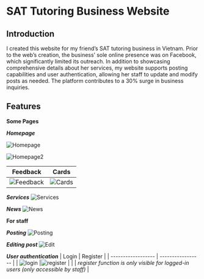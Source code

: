 # SAT Tutoring Business Website
## Introduction
I created this website for my friend’s SAT tutoring business in Vietnam. Prior to the web’s creation, the business’ sole online presence was on Facebook, which significantly limited its outreach. In addition to showcasing comprehensive details about her services, my website supports posting capabilities and user authentication, allowing her staff to update and modify posts as needed. The platform contributes to a 30% surge in business inquiries.
## Features
**Some Pages**

***Homepage***

![Homepage](https://github.com/huongthaoh/sat-web/assets/121412317/c9a872cd-c462-42f1-8853-d2bdd5e48472)

![Homepage2](https://github.com/huongthaoh/sat-web/assets/121412317/3c806390-b4d6-49a3-9932-5f9f832b7640)

| Feedback  | Cards |
| ------------------ | ----------------- |
| ![Feedback](https://github.com/huongthaoh/sat-web/assets/121412317/4b019e32-a5c2-476a-b645-1f22b78ed73f) | ![Cards](https://github.com/huongthaoh/sat-web/assets/121412317/97d481c4-8af1-4598-a9b0-cf3953099aad) |

***Services***
![Services](https://github.com/huongthaoh/sat-web/assets/121412317/bbd56776-2b8a-42b7-8232-9c4e1cbdbe1c)

***News***
![News](https://github.com/huongthaoh/sat-web/assets/121412317/57a97b2f-9f30-4552-9629-2cea82d28530)

**For staff**

***Posting***
![Posting](https://github.com/huongthaoh/sat-web/assets/121412317/73d9ac8a-e6b7-4aa5-b104-2f6743a97a9b)

***Editing post*** 
![Edit](https://github.com/huongthaoh/sat-web/assets/121412317/fa959a50-eab2-4f3a-bea0-ebcdc4c38482)

***User authentication***
| Login  | Register |
| ------------------ | ----------------- |
| ![login](https://github.com/huongthaoh/sat-web/assets/121412317/ff5ae8b1-374a-46fb-a287-5df41be79cca) |![register](https://github.com/huongthaoh/sat-web/assets/121412317/200bf812-b643-471a-8799-b45664cc4d4e) |
| | _register function is only visible for logged-in users (only accessible by staff)_ |



